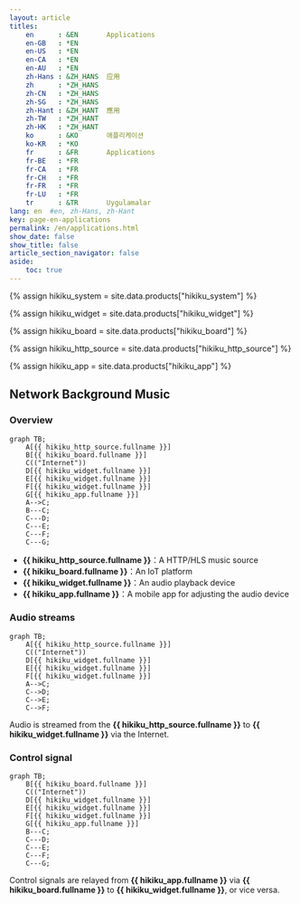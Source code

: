 ```yaml
---
layout: article
titles:
    en      : &EN       Applications
    en-GB   : *EN
    en-US   : *EN
    en-CA   : *EN
    en-AU   : *EN
    zh-Hans : &ZH_HANS  应用
    zh      : *ZH_HANS
    zh-CN   : *ZH_HANS
    zh-SG   : *ZH_HANS
    zh-Hant : &ZH_HANT  應用
    zh-TW   : *ZH_HANT
    zh-HK   : *ZH_HANT
    ko      : &KO       애플리케이션
    ko-KR   : *KO
    fr      : &FR       Applications
    fr-BE   : *FR
    fr-CA   : *FR
    fr-CH   : *FR
    fr-FR   : *FR
    fr-LU   : *FR
    tr      : &TR       Uygulamalar
lang: en  #en, zh-Hans, zh-Hant
key: page-en-applications
permalink: /en/applications.html
show_date: false
show_title: false
article_section_navigator: false
aside:
    toc: true
---
```


{% assign hikiku_system    = site.data.products["hikiku_system"] %}

{% assign hikiku_widget    = site.data.products["hikiku_widget"] %}

{% assign hikiku_board     = site.data.products["hikiku_board"] %}

{% assign hikiku_http_source   = site.data.products["hikiku_http_source"] %}

{% assign hikiku_app       = site.data.products["hikiku_app"] %}

## Network Background Music

### Overview

```mermaid
graph TB;
    A[{{ hikiku_http_source.fullname }}]
    B[{{ hikiku_board.fullname }}]
    C(("Internet"))
    D[{{ hikiku_widget.fullname }}]
    E[{{ hikiku_widget.fullname }}]
    F[{{ hikiku_widget.fullname }}]
    G[{{ hikiku_app.fullname }}]
    A-->C;
    B---C;
    C---D;
    C---E;
    C---F;
    C---G;
```

* **{{ hikiku_http_source.fullname }}**：A HTTP/HLS music source
* **{{ hikiku_board.fullname }}**：An IoT platform
* **{{ hikiku_widget.fullname }}**：An audio playback device
* **{{ hikiku_app.fullname }}**：A mobile app for adjusting the audio device 

### Audio streams

```mermaid
graph TB;
    A[{{ hikiku_http_source.fullname }}]
    C(("Internet"))
    D[{{ hikiku_widget.fullname }}]
    E[{{ hikiku_widget.fullname }}]
    F[{{ hikiku_widget.fullname }}]
    A-->C;
    C-->D;
    C-->E;
    C-->F;
```

Audio is streamed from the **{{ hikiku_http_source.fullname }}** to **{{ hikiku_widget.fullname }}** via the Internet.

### Control signal

```mermaid
graph TB;
    B[{{ hikiku_board.fullname }}]
    C(("Internet"))
    D[{{ hikiku_widget.fullname }}]
    E[{{ hikiku_widget.fullname }}]
    F[{{ hikiku_widget.fullname }}]
    G[{{ hikiku_app.fullname }}]
    B---C;
    C---D;
    C---E;
    C---F;
    C---G;
```

Control signals are relayed from **{{ hikiku_app.fullname }}** via **{{ hikiku_board.fullname }}** to **{{ hikiku_widget.fullname }}**, or vice versa.